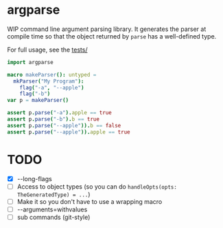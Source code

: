 # argparse

WIP command line argument parsing library.  It generates the parser at compile time so that the object returned by `parse` has a well-defined type.

For full usage, see the [tests/](./tests/)

```nim
import argparse

macro makeParser(): untyped =
  mkParser("My Program"):
    flag("-a", "--apple")
    flag("-b")
var p = makeParser()

assert p.parse("-a").apple == true
assert p.parse("-b").b == true
assert p.parse("--apple")).b == false
assert p.parse("--apple")).apple == true
```


# TODO

- [X] --long-flags
- [ ] Access to object types (so you can do `handleOpts(opts: TheGeneratedType) = ...`)
- [ ] Make it so you don't have to use a wrapping macro
- [ ] --arguments=withvalues
- [ ] sub commands (git-style)
